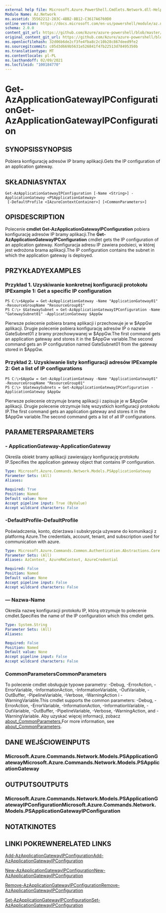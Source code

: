 ```yaml
---
external help file: Microsoft.Azure.PowerShell.Cmdlets.Network.dll-Help.xml
Module Name: Az.Network
ms.assetid: 35562212-283C-4BB2-8B12-C3617A6760D0
online version: https://docs.microsoft.com/en-us/powershell/module/az.network/get-azapplicationgatewayipconfiguration
schema: 2.0.0
content_git_url: https://github.com/Azure/azure-powershell/blob/master/src/Network/Network/help/Get-AzApplicationGatewayIPConfiguration.md
original_content_git_url: https://github.com/Azure/azure-powershell/blob/master/src/Network/Network/help/Get-AzApplicationGatewayIPConfiguration.md
ms.openlocfilehash: 32d06b6de2cf3fe4fba8c2c10b28c867deed9fe2
ms.sourcegitcommit: c05d3d669b5631e526841f47b22513d78495350b
ms.translationtype: MT
ms.contentlocale: pl-PL
ms.lasthandoff: 02/09/2021
ms.locfileid: "100184770"
---
```

# <span data-ttu-id="cdc87-101">Get-AzApplicationGatewayIPConfiguration</span><span class="sxs-lookup"><span data-stu-id="cdc87-101">Get-AzApplicationGatewayIPConfiguration</span></span>

## <span data-ttu-id="cdc87-102">SYNOPSIS</span><span class="sxs-lookup"><span data-stu-id="cdc87-102">SYNOPSIS</span></span>
<span data-ttu-id="cdc87-103">Pobiera konfigurację adresów IP bramy aplikacji.</span><span class="sxs-lookup"><span data-stu-id="cdc87-103">Gets the IP configuration of an application gateway.</span></span>

## <span data-ttu-id="cdc87-104">SKŁADNIA</span><span class="sxs-lookup"><span data-stu-id="cdc87-104">SYNTAX</span></span>

```
Get-AzApplicationGatewayIPConfiguration [-Name <String>] -ApplicationGateway <PSApplicationGateway>
 [-DefaultProfile <IAzureContextContainer>] [<CommonParameters>]
```

## <span data-ttu-id="cdc87-105">OPIS</span><span class="sxs-lookup"><span data-stu-id="cdc87-105">DESCRIPTION</span></span>
<span data-ttu-id="cdc87-106">Polecenie **cmdlet Get-AzApplicationGatewayIPConfiguration** pobiera konfigurację adresów IP bramy aplikacji.</span><span class="sxs-lookup"><span data-stu-id="cdc87-106">The **Get-AzApplicationGatewayIPConfiguration** cmdlet gets the IP configuration of an application gateway.</span></span>
<span data-ttu-id="cdc87-107">Konfiguracja adresu IP zawiera podsieci, w której jest wdrożona brama aplikacji.</span><span class="sxs-lookup"><span data-stu-id="cdc87-107">The IP configuration contains the subnet in which the application gateway is deployed.</span></span>

## <span data-ttu-id="cdc87-108">PRZYKŁADY</span><span class="sxs-lookup"><span data-stu-id="cdc87-108">EXAMPLES</span></span>

### <span data-ttu-id="cdc87-109">Przykład 1. Uzyskiwanie konkretnej konfiguracji protokołu IP</span><span class="sxs-lookup"><span data-stu-id="cdc87-109">Example 1: Get a specific IP configuration</span></span>
```
PS C:\>$AppGw = Get-AzApplicationGateway -Name "ApplicationGateway01" -ResourceGroupName "ResourceGroup01"
PS C:\> $GatewaySubnet = Get-AzApplicationGatewayIPConfiguration -Name "GatewaySubnet01" -ApplicationGateway $AppGw
```

<span data-ttu-id="cdc87-110">Pierwsze polecenie pobiera bramę aplikacji i przechowuje je w $AppGw aplikacji. Drugie polecenie pobiera konfigurację adresów IP o nazwie GateSubnet01 z bramy przechowywanej w $AppGw.</span><span class="sxs-lookup"><span data-stu-id="cdc87-110">The first command gets an application gateway and stores it in the $AppGw variable.The second command gets an IP configuration named GateSubnet01 from the gateway stored in $AppGw.</span></span>

### <span data-ttu-id="cdc87-111">Przykład 2. Uzyskiwanie listy konfiguracji adresów IP</span><span class="sxs-lookup"><span data-stu-id="cdc87-111">Example 2: Get a list of IP configurations</span></span>
```
PS C:\>$AppGw = Get-AzApplicationGateway -Name "ApplicationGateway01" -ResourceGroupName "ResourceGroup01"
PS C:\> $GatewaySubnets = Get-AzApplicationGatewayIPConfiguration -ApplicationGateway $AppGw
```

<span data-ttu-id="cdc87-112">Pierwsze polecenie otrzymuje bramę aplikacji i zapisuje je w $AppGw aplikacji. Drugie polecenie otrzymuje listę wszystkich konfiguracji protokołu IP.</span><span class="sxs-lookup"><span data-stu-id="cdc87-112">The first command gets an application gateway and stores it in the $AppGw variable.The second command gets a list of all IP configurations.</span></span>

## <span data-ttu-id="cdc87-113">PARAMETERS</span><span class="sxs-lookup"><span data-stu-id="cdc87-113">PARAMETERS</span></span>

### <span data-ttu-id="cdc87-114">- ApplicationGateway</span><span class="sxs-lookup"><span data-stu-id="cdc87-114">-ApplicationGateway</span></span>
<span data-ttu-id="cdc87-115">Określa obiekt bramy aplikacji zawierający konfigurację protokołu IP.</span><span class="sxs-lookup"><span data-stu-id="cdc87-115">Specifies the application gateway object that contains IP configuration.</span></span>

```yaml
Type: Microsoft.Azure.Commands.Network.Models.PSApplicationGateway
Parameter Sets: (All)
Aliases:

Required: True
Position: Named
Default value: None
Accept pipeline input: True (ByValue)
Accept wildcard characters: False
```

### <span data-ttu-id="cdc87-116">-DefaultProfile</span><span class="sxs-lookup"><span data-stu-id="cdc87-116">-DefaultProfile</span></span>
<span data-ttu-id="cdc87-117">Poświadczenia, konto, dzierżawa i subskrypcja używane do komunikacji z platformą Azure.</span><span class="sxs-lookup"><span data-stu-id="cdc87-117">The credentials, account, tenant, and subscription used for communication with azure.</span></span>

```yaml
Type: Microsoft.Azure.Commands.Common.Authentication.Abstractions.Core.IAzureContextContainer
Parameter Sets: (All)
Aliases: AzContext, AzureRmContext, AzureCredential

Required: False
Position: Named
Default value: None
Accept pipeline input: False
Accept wildcard characters: False
```

### <span data-ttu-id="cdc87-118">— Nazwa</span><span class="sxs-lookup"><span data-stu-id="cdc87-118">-Name</span></span>
<span data-ttu-id="cdc87-119">Określa nazwę konfiguracji protokołu IP, którą otrzymuje to polecenie cmdlet.</span><span class="sxs-lookup"><span data-stu-id="cdc87-119">Specifies the name of the IP configuration which this cmdlet gets.</span></span>

```yaml
Type: System.String
Parameter Sets: (All)
Aliases:

Required: False
Position: Named
Default value: None
Accept pipeline input: False
Accept wildcard characters: False
```

### <span data-ttu-id="cdc87-120">CommonParameters</span><span class="sxs-lookup"><span data-stu-id="cdc87-120">CommonParameters</span></span>
<span data-ttu-id="cdc87-121">To polecenie cmdlet obsługuje typowe parametry: -Debug, -ErrorAction, -ErrorVariable, -InformationAction, -InformationVariable, -OutVariable, -OutBuffer, -PipelineVariable, -Verbose, -WarningAction i -WarningVariable.</span><span class="sxs-lookup"><span data-stu-id="cdc87-121">This cmdlet supports the common parameters: -Debug, -ErrorAction, -ErrorVariable, -InformationAction, -InformationVariable, -OutVariable, -OutBuffer, -PipelineVariable, -Verbose, -WarningAction, and -WarningVariable.</span></span> <span data-ttu-id="cdc87-122">Aby uzyskać więcej informacji, zobacz [about_CommonParameters.](http://go.microsoft.com/fwlink/?LinkID=113216)</span><span class="sxs-lookup"><span data-stu-id="cdc87-122">For more information, see [about_CommonParameters](http://go.microsoft.com/fwlink/?LinkID=113216).</span></span>

## <span data-ttu-id="cdc87-123">DANE WEJŚCIOWE</span><span class="sxs-lookup"><span data-stu-id="cdc87-123">INPUTS</span></span>

### <span data-ttu-id="cdc87-124">Microsoft.Azure.Commands.Network.Models.PSApplicationGateway</span><span class="sxs-lookup"><span data-stu-id="cdc87-124">Microsoft.Azure.Commands.Network.Models.PSApplicationGateway</span></span>

## <span data-ttu-id="cdc87-125">OUTPUTS</span><span class="sxs-lookup"><span data-stu-id="cdc87-125">OUTPUTS</span></span>

### <span data-ttu-id="cdc87-126">Microsoft.Azure.Commands.Network.Models.PSApplicationGatewayIPConfiguration</span><span class="sxs-lookup"><span data-stu-id="cdc87-126">Microsoft.Azure.Commands.Network.Models.PSApplicationGatewayIPConfiguration</span></span>

## <span data-ttu-id="cdc87-127">NOTATKI</span><span class="sxs-lookup"><span data-stu-id="cdc87-127">NOTES</span></span>

## <span data-ttu-id="cdc87-128">LINKI POKREWNE</span><span class="sxs-lookup"><span data-stu-id="cdc87-128">RELATED LINKS</span></span>

[<span data-ttu-id="cdc87-129">Add-AzApplicationGatewayIPConfiguration</span><span class="sxs-lookup"><span data-stu-id="cdc87-129">Add-AzApplicationGatewayIPConfiguration</span></span>](./Add-AzApplicationGatewayIPConfiguration.md)

[<span data-ttu-id="cdc87-130">New-AzApplicationGatewayIPConfiguration</span><span class="sxs-lookup"><span data-stu-id="cdc87-130">New-AzApplicationGatewayIPConfiguration</span></span>](./New-AzApplicationGatewayIPConfiguration.md)

[<span data-ttu-id="cdc87-131">Remove-AzApplicationGatewayIPConfiguration</span><span class="sxs-lookup"><span data-stu-id="cdc87-131">Remove-AzApplicationGatewayIPConfiguration</span></span>](./Remove-AzApplicationGatewayIPConfiguration.md)

[<span data-ttu-id="cdc87-132">Set-AzApplicationGatewayIPConfiguration</span><span class="sxs-lookup"><span data-stu-id="cdc87-132">Set-AzApplicationGatewayIPConfiguration</span></span>](./Set-AzApplicationGatewayIPConfiguration.md)


